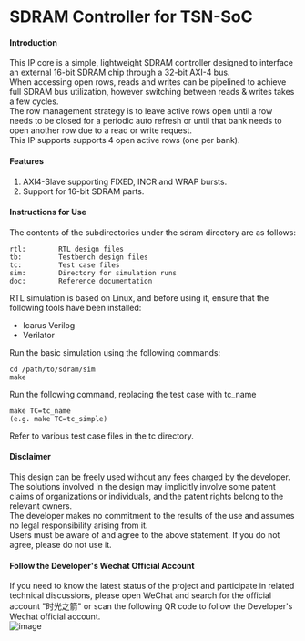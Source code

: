 # SDRAM Controller for TSN-SoC

#### Introduction

This IP core is a simple, lightweight SDRAM controller designed to interface an external 16-bit SDRAM chip through a 32-bit AXI-4 bus. <br>
When accessing open rows, reads and writes can be pipelined to achieve full SDRAM bus utilization, however switching between reads & writes takes a few cycles.<br>
The row management strategy is to leave active rows open until a row needs to be closed for a periodic auto refresh or until that bank needs to open another row due to a read or write request.<br>
This IP supports supports 4 open active rows (one per bank).<br>

#### Features 

1. AXI4-Slave supporting FIXED, INCR and WRAP bursts. 
2. Support for 16-bit SDRAM parts.

####  Instructions for Use

The contents of the subdirectories under the sdram directory are as follows: 
```
rtl:        RTL design files
tb:         Testbench design files
tc:         Test case files
sim:        Directory for simulation runs
doc:        Reference documentation
```

RTL simulation is based on Linux, and before using it, ensure that the following tools have been installed: 

* Icarus Verilog 
* Verilator 

Run the basic simulation using the following commands:
```
cd /path/to/sdram/sim 
make 
```
Run the following command, replacing the test case with tc_name
```
make TC=tc_name 
(e.g. make TC=tc_simple)
```
Refer to various test case files in the tc directory. 

#### Disclaimer

This design can be freely used without any fees charged by the developer. <br>
The solutions involved in the design may implicitly involve some patent claims of organizations or individuals, and the patent rights belong to the relevant owners. <br>
The developer makes no commitment to the results of the use and assumes no legal responsibility arising from it. <br>
Users must be aware of and agree to the above statement. If you do not agree, please do not use it. <br>

#### Follow the Developer's Wechat Official Account
If you need to know the latest status of the project and participate in related technical discussions, please open WeChat and search for the official account "时光之箭" or scan the following QR code to follow the Developer's Wechat official account. <br>
![image](https://open.weixin.qq.com/qr/code?username=Arrow-of-Time-zd "时光之箭")
